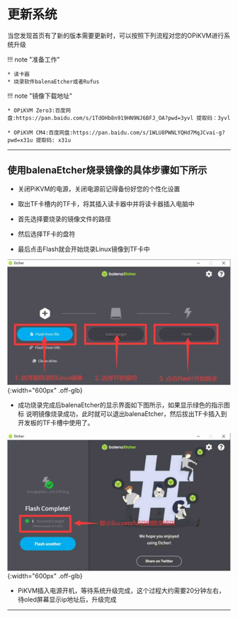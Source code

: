 # 更新系统

当您发现首页有了新的版本需要更新时，可以按照下列流程对您的OPiKVM进行系统升级

!!! note "准备工作"

    * 读卡器
    * 烧录软件balenaEtcher或者Rufus

!!! note "镜像下载地址"

    * OPiKVM Zero3:百度网盘:https://pan.baidu.com/s/1TdOHb8n919HN9NJ6BFJ_OA?pwd=3yvl 提取码：3yvl

    * OPiKVM CM4:百度网盘:https://pan.baidu.com/s/1WLU8PWNLYQHd7MqJCvai-g?pwd=x31u 提取码: x31u

---

## 使用balenaEtcher烧录镜像的具体步骤如下所示

* 关闭PiKVM的电源，关闭电源前记得备份好您的个性化设置

* 取出TF卡槽内的TF卡，将其插入读卡器中并将读卡器插入电脑中

* 首先选择要烧录的镜像文件的路径

* 然后选择TF卡的盘符

* 最后点击Flash就会开始烧录Linux镜像到TF卡中

![img](first_steps/balenEtcher1.jpg){:width="600px" .off-glb}

* 成功烧录完成后balenaEtcher的显示界面如下图所示，如果显示绿色的指示图标 说明镜像烧录成功，此时就可以退出balenaEtcher，然后拔出TF卡插入到开发板的TF卡槽中使用了。

![img](first_steps/balenEtcher2.jpg){:width="600px" .off-glb}

* PiKVM插入电源开机，等待系统升级完成，这个过程大约需要20分钟左右，待oled屏幕显示ip地址后，升级完成

---
